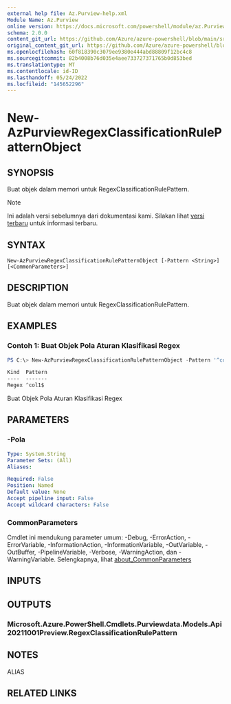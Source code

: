 ```yaml
---
external help file: Az.Purview-help.xml
Module Name: Az.Purview
online version: https://docs.microsoft.com/powershell/module/az.Purview/new-AzPurviewRegexClassificationRulePatternObject
schema: 2.0.0
content_git_url: https://github.com/Azure/azure-powershell/blob/main/src/Purview/Purview/help/New-AzPurviewRegexClassificationRulePatternObject.md
original_content_git_url: https://github.com/Azure/azure-powershell/blob/main/src/Purview/Purview/help/New-AzPurviewRegexClassificationRulePatternObject.md
ms.openlocfilehash: 60f818390c3079ee9380e444abd88809f12bc4c8
ms.sourcegitcommit: 82b4008b76d035e4aee733727371765b0d853bed
ms.translationtype: MT
ms.contentlocale: id-ID
ms.lasthandoff: 05/24/2022
ms.locfileid: "145652296"
---
```

# New-AzPurviewRegexClassificationRulePatternObject

## SYNOPSIS
Buat objek dalam memori untuk RegexClassificationRulePattern.

> [!NOTE]
>Ini adalah versi sebelumnya dari dokumentasi kami. Silakan lihat [versi terbaru](/powershell/module/az.purview/new-azpurviewregexclassificationrulepatternobject) untuk informasi terbaru.

## SYNTAX

```
New-AzPurviewRegexClassificationRulePatternObject [-Pattern <String>] [<CommonParameters>]
```

## DESCRIPTION
Buat objek dalam memori untuk RegexClassificationRulePattern.

## EXAMPLES

### Contoh 1: Buat Objek Pola Aturan Klasifikasi Regex
```powershell
PS C:\> New-AzPurviewRegexClassificationRulePatternObject -Pattern '^col1$'

Kind  Pattern
----  -------
Regex ^col1$
```

Buat Objek Pola Aturan Klasifikasi Regex

## PARAMETERS

### -Pola

```yaml
Type: System.String
Parameter Sets: (All)
Aliases:

Required: False
Position: Named
Default value: None
Accept pipeline input: False
Accept wildcard characters: False
```

### CommonParameters
Cmdlet ini mendukung parameter umum: -Debug, -ErrorAction, -ErrorVariable, -InformationAction, -InformationVariable, -OutVariable, -OutBuffer, -PipelineVariable, -Verbose, -WarningAction, dan -WarningVariable. Selengkapnya, lihat [about_CommonParameters](http://go.microsoft.com/fwlink/?LinkID=113216)

## INPUTS

## OUTPUTS

### Microsoft.Azure.PowerShell.Cmdlets.Purviewdata.Models.Api20211001Preview.RegexClassificationRulePattern

## NOTES

ALIAS

## RELATED LINKS

